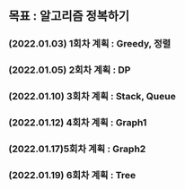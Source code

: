 ## 목표 : 알고리즘 정복하기
### (2022.01.03) 1회차 계획 : Greedy, 정렬
### (2022.01.05) 2회차 계획 : DP
### (2022.01.10) 3회차 계획 : Stack, Queue
### (2022.01.12) 4회차 계획 : Graph1
### (2022.01.17)5회차 계획 : Graph2
### (2022.01.19) 6회차 계획 : Tree
